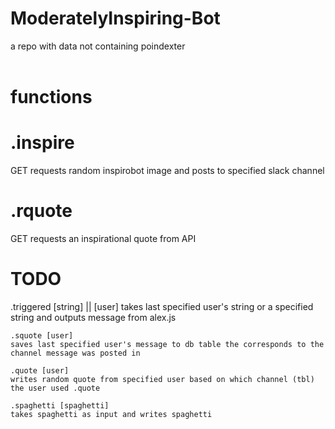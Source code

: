 # ModeratelyInspiring-Bot
a repo with data not containing poindexter<br />
<br />
# functions
<h1>.inspire</h1>
<p>GET requests random inspirobot image and posts to specified slack channel</p>

<h1>.rquote</h1>
<p>GET requests an inspirational quote from API</p>

<h1>TODO</h1>
	.triggered [string] || [user]
	takes last specified user's string or a specified string and outputs message from alex.js

	.squote [user]
	saves last specified user's message to db table the corresponds to the channel message was posted in

	.quote [user]
	writes random quote from specified user based on which channel (tbl) the user used .quote

	.spaghetti [spaghetti]
	takes spaghetti as input and writes spaghetti
